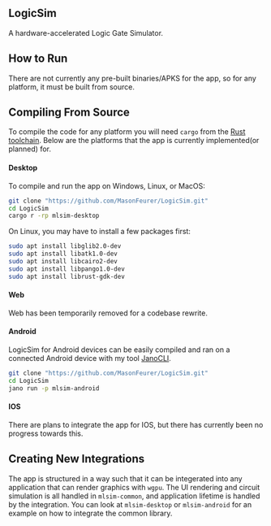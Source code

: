 ## LogicSim
A hardware-accelerated Logic Gate Simulator.

## How to Run
There are not currently any pre-built binaries/APKS for the app, so for any platform, it must be built from source.

## Compiling From Source
To compile the code for any platform you will need `cargo` from the [Rust toolchain](https://www.rust-lang.org/).
Below are the platforms that the app is currently implemented(or planned) for.

#### Desktop
To compile and run the app on Windows, Linux, or MacOS:
```sh
git clone "https://github.com/MasonFeurer/LogicSim.git"
cd LogicSim
cargo r -rp mlsim-desktop
```

On Linux, you may have to install a few packages first:
```sh
sudo apt install libglib2.0-dev
sudo apt install libatk1.0-dev
sudo apt install libcairo2-dev
sudo apt install libpango1.0-dev
sudo apt install librust-gdk-dev
```

#### Web
Web has been temporarily removed for a codebase rewrite.

#### Android
LogicSim for Android devices can be easily compiled and ran on a connected Android device with my tool [JanoCLI](https://github.com/MasonFeurer/Jano?tab=readme-ov-file#jano-cli).

```sh
git clone "https://github.com/MasonFeurer/LogicSim.git"
cd LogicSim
jano run -p mlsim-android
```

#### IOS
There are plans to integrate the app for IOS, but there has currently been no progress towards this.

## Creating New Integrations
The app is structured in a way such that it can be integerated into any application that can render graphics with `wgpu`.
The UI rendering and circuit simulation is all handled in `mlsim-common`, and application lifetime is handled by the integration.
You can look at `mlsim-desktop` or `mlsim-android` for an example on how to integrate the common library.
